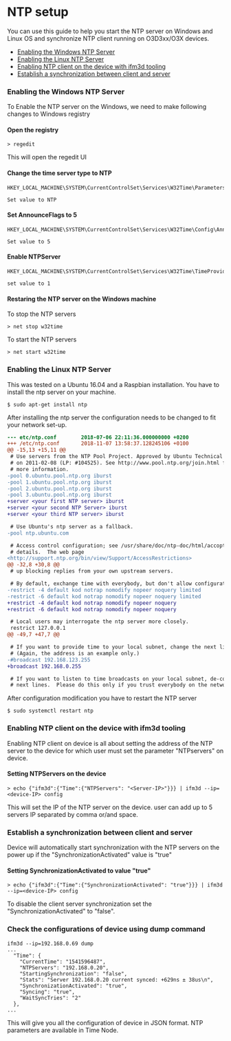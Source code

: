 NTP setup
=========

You can use this guide to help you start the NTP server on Windows and Linux OS and synchronize NTP client running on O3D3xx/O3X devices.

- [Enabling the Windows NTP Server](#Enabling-the-Windows-NTP-Server)
- [Enabling the Linux NTP Server](#Enabling-the-Linux-NTP-Server)
- [Enabling NTP client on the device with ifm3d tooling](#Enabling-NTP-client-on-the-device-with-ifm3d-tooling)
- [Establish a synchronization between client and server](#Establish-a-synchronization-between-client-and-server)

### Enabling the Windows NTP Server
To Enable the NTP server on the Windows, we need to make following changes to Windows
registry

#### Open the registry

```
> regedit
```
This will open the regedit UI

#### Change the time **server** type to NTP

```
HKEY_LOCAL_MACHINE\SYSTEM\CurrentControlSet\Services\W32Time\Parameters\Type

Set value to NTP
```

#### Set **AnnounceFlags** to 5

```
HKEY_LOCAL_MACHINE\SYSTEM\CurrentControlSet\Services\W32Time\Config\AnnounceFlags

Set value to 5
```
#### Enable NTPServer

```
HKEY_LOCAL_MACHINE\SYSTEM\CurrentControlSet\Services\W32Time\TimeProviders\NtpServer\Enabled

set value to 1
```
#### Restaring the NTP server on the Windows machine

To stop the NTP servers
```
> net stop w32time
```
To start the NTP servers
```
> net start w32time
```

### Enabling the Linux NTP Server

This was tested on a Ubuntu 16.04 and a Raspbian installation. You have to
install the ntp server on your machine.

```
$ sudo apt-get install ntp
```

After installing the ntp server the configuration needs to be changed to fit
your network set-up.

```patch
--- etc/ntp.conf        2018-07-06 22:11:36.000000000 +0200
+++ /etc/ntp.conf       2018-11-07 13:58:37.128245106 +0100
@@ -15,13 +15,11 @@
 # Use servers from the NTP Pool Project. Approved by Ubuntu Technical Board
 # on 2011-02-08 (LP: #104525). See http://www.pool.ntp.org/join.html for
 # more information.
-pool 0.ubuntu.pool.ntp.org iburst
-pool 1.ubuntu.pool.ntp.org iburst
-pool 2.ubuntu.pool.ntp.org iburst
-pool 3.ubuntu.pool.ntp.org iburst
+server <your first NTP server> iburst
+server <your second NTP Server> iburst
+server <your third NTP server> iburst

 # Use Ubuntu's ntp server as a fallback.
-pool ntp.ubuntu.com

 # Access control configuration; see /usr/share/doc/ntp-doc/html/accopt.html for
 # details.  The web page
<http://support.ntp.org/bin/view/Support/AccessRestrictions>
@@ -32,8 +30,8 @@
 # up blocking replies from your own upstream servers.

 # By default, exchange time with everybody, but don't allow configuration.
-restrict -4 default kod notrap nomodify nopeer noquery limited
-restrict -6 default kod notrap nomodify nopeer noquery limited
+restrict -4 default kod notrap nomodify nopeer noquery
+restrict -6 default kod notrap nomodify nopeer noquery

 # Local users may interrogate the ntp server more closely.
 restrict 127.0.0.1
@@ -49,7 +47,7 @@

 # If you want to provide time to your local subnet, change the next line.
 # (Again, the address is an example only.)
-#broadcast 192.168.123.255
+broadcast 192.168.0.255

 # If you want to listen to time broadcasts on your local subnet, de-comment the
 # next lines.  Please do this only if you trust everybody on the network!
```

After configuration modification you have to restart the NTP server

```
$ sudo systemctl restart ntp
```

### Enabling NTP client on the device with ifm3d tooling

Enabling NTP client on device is all about setting the address of the NTP server
to the device for which user must set the parameter "NTPservers" on device.

#### Setting **NTPServers** on the device

```
> echo {"ifm3d":{"Time":{"NTPServers": "<Server-IP>"}}} | ifm3d --ip=<device-IP> config
```
This will set the IP of the NTP server on the device. user can add up to 5 servers IP
separated by comma or/and space.

### Establish a synchronization between client and server

Device will automatically start synchronization with the NTP servers on the power up if
the "SynchronizationActivated" value is "true"

#### Setting **SynchronizationActivated** to value "true"

```
> echo {"ifm3d":{"Time":{"SynchronizationActivated": "true"}}} | ifm3d --ip=<device-IP> config
```
To disable the client server synchronization set the "SynchronizationActivated" to "false".

### Check the configurations of device using dump command
```
ifm3d --ip=192.168.0.69 dump
...
  "Time": {
    "CurrentTime": "1541596487",
    "NTPServers": "192.168.0.20",
    "StartingSynchronization": "false",
    "Stats": "Server 192.168.0.20 current synced: +629ns ± 38us\n",
    "SynchronizationActivated": "true",
    "Syncing": "true",
    "WaitSyncTries": "2"
  },
...
```
This will give you all the configuration of device in JSON format. NTP parameters
are available in Time Node.
